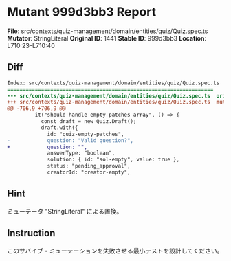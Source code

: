 # Mutant 999d3bb3 Report

**File**: src/contexts/quiz-management/domain/entities/quiz/Quiz.spec.ts
**Mutator**: StringLiteral
**Original ID**: 1441
**Stable ID**: 999d3bb3
**Location**: L710:23–L710:40

## Diff

```diff
Index: src/contexts/quiz-management/domain/entities/quiz/Quiz.spec.ts
===================================================================
--- src/contexts/quiz-management/domain/entities/quiz/Quiz.spec.ts	original
+++ src/contexts/quiz-management/domain/entities/quiz/Quiz.spec.ts	mutated #1441
@@ -706,9 +706,9 @@
         it("should handle empty patches array", () => {
           const draft = new Quiz.Draft();
           draft.with({
             id: "quiz-empty-patches",
-            question: "Valid question?",
+            question: "",
             answerType: "boolean",
             solution: { id: "sol-empty", value: true },
             status: "pending_approval",
             creatorId: "creator-empty",
```

## Hint

ミューテータ "StringLiteral" による置換。

## Instruction

このサバイブ・ミューテーションを失敗させる最小テストを設計してください。
